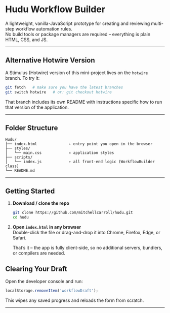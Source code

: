 # Hudu Workflow Builder

A lightweight, vanilla-JavaScript prototype for creating and reviewing multi-step workflow automation rules.  
No build tools or package managers are required – everything is plain HTML, CSS, and JS.

---

## Alternative Hotwire Version

A Stimulus (Hotwire) version of this mini-project lives on the `hotwire` branch. To try it:

```bash
git fetch   # make sure you have the latest branches
git switch hotwire   # or: git checkout hotwire
```

That branch includes its own README with instructions specific how to run that version of the application. 

---

## Folder Structure

```
Hudu/
├── index.html              ← entry point you open in the browser
├── styles/
│   └── main.css            ← application styles
├── scripts/
│   └── index.js            ← all front-end logic (WorkflowBuilder class)
└── README.md               
```

---

## Getting Started

1. **Download / clone the repo**
   ```bash
   git clone https://github.com/mitchellcarroll/hudu.git
   cd hudu
   ```

2. **Open `index.html` in any browser**  
   Double-click the file or drag-and-drop it into Chrome, Firefox, Edge, or Safari.

   That’s it – the app is fully client-side, so no additional servers, bundlers, or compilers are needed.

## Clearing Your Draft

Open the developer console and run:
```js
localStorage.removeItem('workflowDraft');
```
This wipes any saved progress and reloads the form from scratch.

---